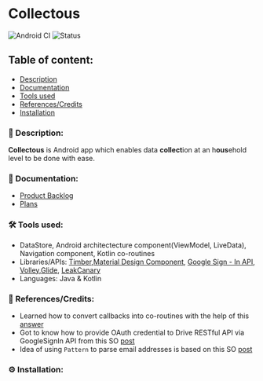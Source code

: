 # Collectous

![Android CI](https://github.com/ANUHisoc/nasio-data-collection-app/workflows/Android%20CI/badge.svg?branch=main)
![Status](https://img.shields.io/badge/status-work--in--progress-red)

## Table of content:
- [Description](#-description)
- [Documentation](#-documentation)
- [Tools used](#%EF%B8%8F-tools-used)
- [References/Credits](#-referencescredits)
- [Installation](#%EF%B8%8F-installation)



### 📜 Description:
**Collectous** is Android app which enables data **collect**ion at an h**ous**ehold level to be done with ease.

### 📒 Documentation:
-   [Product Backlog]()
-   [Plans]()

### 🛠️ Tools used:

- DataStore, Android architectecture component(ViewModel, LiveData), Navigation component, Kotlin co-routines
- Libraries/APIs: [Timber](https://github.com/JakeWharton/timber),[Material Design Component](https://github.com/material-components/material-components-android), [Google Sign - In API](https://developers.google.com/identity/sign-in/android/start-integrating), [Volley](https://developer.android.com/training/volley),[Glide](https://github.com/bumptech/glide), [LeakCanary](https://square.github.io/leakcanary/) 
- Languages: Java & Kotlin


### 🔖 References/Credits:
- Learned how to convert callbacks into co-routines with the help of this [answer](https://stackoverflow.com/questions/48552925/existing-3-function-callback-to-kotlin-coroutines/48562175#48562175)
- Got to know how to provide OAuth credential to Drive RESTful API via GoogleSignIn API  from this SO [post](https://stackoverflow.com/q/56949872/11200630)
- Idea of using `Pattern` to parse email addresses is based on this SO [post](https://stackoverflow.com/a/15808057/11200630)

### ⚙️ Installation:

